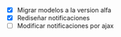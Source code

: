 - [x] Migrar modelos a la version alfa
- [x] Rediseñar notificaciones 
- [ ] Modificar notificaciones por ajax